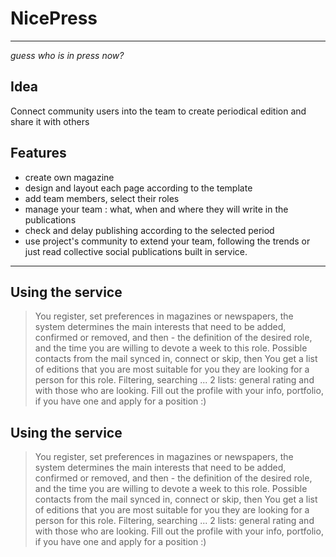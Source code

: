 # NicePress
---
_guess who is in press now?_

## Idea

Connect community users into the team to create periodical edition and share it with others
## Features

- create own magazine
- design and layout each page according to the template
- add team members, select their roles
- manage your team : what, when and where they will write in the publications
- check and delay publishing according to the selected period
- use project's community to extend your team,
 following the trends or just read collective social publications built in service.
---

## Using the service
> You register, set preferences in magazines or newspapers,
> the system determines the main interests that need to be added,
> confirmed or removed, and then - the definition of the desired role, 
> and the time you are willing to devote a week to this role.
> Possible contacts from the mail synced in, connect or skip, then
> You get a list of editions that you are most suitable for you they are looking for a person for this role. 
> Filtering, searching ... 2 lists: general rating and with those who are looking.
> Fill out the profile with your info, portfolio, if you have one and apply for a position :)

## Using the service
> You register, set preferences in magazines or newspapers,
> the system determines the main interests that need to be added,
> confirmed or removed, and then - the definition of the desired role, 
> and the time you are willing to devote a week to this role.
> Possible contacts from the mail synced in, connect or skip, then
> You get a list of editions that you are most suitable for you they are looking for a person for this role. 
> Filtering, searching ... 2 lists: general rating and with those who are looking.
> Fill out the profile with your info, portfolio, if you have one and apply for a position :)

